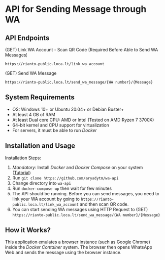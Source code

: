 # API for Sending Message through WA

## API Endpoints

(GET) Link WA Account - Scan QR Code (Required Before Able to Send WA Messages)
```
https://rianto-public.loca.lt/link_wa_account
```

(GET) Send WA Message
```
https://rianto-public.loca.lt/send_wa_message/{WA number}/{Message}
```

## System Requirements

- OS: Windows 10+ or Ubuntu 20.04+ or Debian Buster+
- At least 4 GB of RAM
- At least Dual core CPU: AMD or Intel (Tested on AMD Ryzen 7 3700X)
- 64-bit kernel and CPU support for virtualization
- For servers, it must be able to run *Docker*

## Installation and Usage

Installation Steps:
1. *Mandatory:* Install *Docker* and *Docker Compose* on your system ([Tutorial](https://docs.docker.com/engine/install/))
2. Run `git clone https://github.com/aryadytm/wa-api`
3. Change directory into `wa-api`
4. Run `docker-compose up` then wait for few minutes
5. The API should be running. Before you can send messages, you need to link your WA account by going to `https://rianto-public.loca.lt/link_wa_account` and then scan QR code.
6. You can start sending WA messages using HTTP Request to (GET) `https://rianto-public.loca.lt/send_wa_message/{WA number}/{Message}` 

## How it Works?

This application emulates a browser instance (such as Google Chrome) inside the *Docker Container* system. 
The browser then opens WhatsApp Web and sends the message using the browser instance.